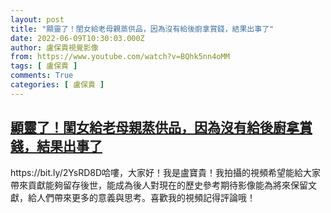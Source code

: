 ```yaml
---
layout: post
title: "顯靈了！閨女給老母親蒸供品，因為沒有給後廚拿賞錢，結果出事了"
date: 2022-06-09T10:30:03.000Z
author: 盧保貴視覺影像
from: https://www.youtube.com/watch?v=BQhk5nn4oMM
tags: [ 盧保貴 ]
comments: True
categories: [ 盧保貴 ]
---
```

<!--1654770603000-->
[顯靈了！閨女給老母親蒸供品，因為沒有給後廚拿賞錢，結果出事了](https://www.youtube.com/watch?v=BQhk5nn4oMM)
------

<div>
https://bit.ly/2YsRD8D哈嘍，大家好！我是盧寶貴！我拍攝的視頻希望能給大家帶來貢獻能夠留存後世，能成為後人對現在的歷史參考期待影像能為將來保留文獻，給人們帶來更多的意義與思考。喜歡我的視頻記得評論哦！
</div>

